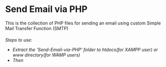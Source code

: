 # Send Email via PHP
<p>This is the collection of PHP files for sending an email using custom Simple Mail Transfer Function (SMTP)</p>
<h6>
  <em>Steps to use: </em>
  <ul>
    <li>Extract the 'Send-Email-via-PHP' folder to htdocs(for XAMPP user) or www directory(for WAMP users)</li>
    <li>Then</li>
  </ul>
</h6> 
